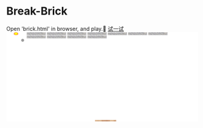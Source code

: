 # Break-Brick
Open 'brick.html' in browser, and play.:muscle:
[试一试](http://htmlpreview.github.io/?https://github.com/GSANDLY/Break-Brick/blob/master/brick.html)
![运行效果](https://github.com/GSANDLY/Break-Brick/blob/master/play-show.png "运行效果")
